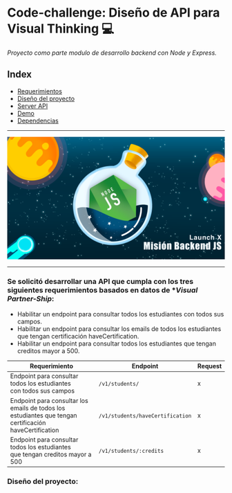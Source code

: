 # Code-challenge: Diseño de API para Visual Thinking 💻

*Proyecto como parte modulo de desarrollo backend con Node y Express.*
<br>


## Index

* [Requerimientos](#1)
* [Diseño del proyecto](#diseño-del-proyecto)
* [Server API]()
* [Demo]()
* [Dependencias]()
---

<img id="test" src="./lib/assets/cover.png">

---
 ### <a id="1">Se solicitó desarrollar una API que cumpla con los tres siguientes requerimientos basados en datos de **Visual Partner-Ship*: </a>

* Habilitar un endpoint para consultar todos los estudiantes con todos sus campos.
* Habilitar un endpoint para consultar los emails de todos los estudiantes que tengan certificación haveCertification.
* Habilitar un endpoint para consultar todos los estudiantes que tengan creditos mayor a 500.


| Requerimiento     | Endpoint    | Request |
|-------------------|-------------|---------|
|Endpoint para consultar todos los estudiantes <br> con todos sus campos| `/v1/students/`|x|
|Endpoint para consultar los emails de todos los <br> estudiantes que tengan certificación haveCertification| `/v1/students/haveCertification` |x|
|Endpoint para consultar todos los estudiantes <br> que tengan creditos mayor a 500|`/v1/students/:credits`|x|


### Diseño del proyecto:


